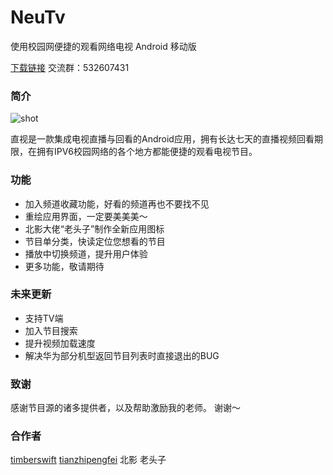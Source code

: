 # NeuTv

使用校园网便捷的观看网络电视 Android 移动版

[下载链接](https://raw.githubusercontent.com/xfangfang/NeuTV/master/直视.apk)
交流群：532607431

### 简介

![shot](http://ac-HSNl7zbI.clouddn.com/UDPYPPnR6Y8Xzqn6KPQWFAADchqy6jl3XhFjBVDj.jpg)

直视是一款集成电视直播与回看的Android应用，拥有长达七天的直播视频回看期限，在拥有IPV6校园网络的各个地方都能便捷的观看电视节目。

### 功能

- 加入频道收藏功能，好看的频道再也不要找不见
- 重绘应用界面，一定要美美美～
- 北影大佬“老头子”制作全新应用图标
- 节目单分类，快读定位您想看的节目
- 播放中切换频道，提升用户体验
- 更多功能，敬请期待

### 未来更新

- 支持TV端
- 加入节目搜索
- 提升视频加载速度
- 解决华为部分机型返回节目列表时直接退出的BUG


### 致谢

感谢节目源的诸多提供者，以及帮助激励我的老师。
谢谢～

### 合作者

[timberswift](https://github.com/timberswift)
[tianzhipengfei](https://github.com/tianzhipengfei)
北影 老头子
